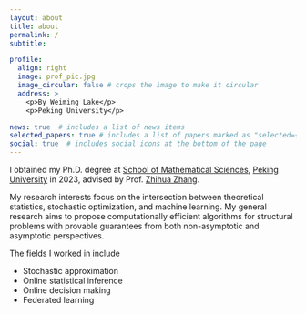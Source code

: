 ```yaml
---
layout: about
title: about
permalink: /
subtitle: 

profile:
  align: right
  image: prof_pic.jpg
  image_circular: false # crops the image to make it circular
  address: >
    <p>By Weiming Lake</p>
    <p>Peking University</p>

news: true  # includes a list of news items
selected_papers: true # includes a list of papers marked as "selected={true}"
social: true  # includes social icons at the bottom of the page
---
```


I obtained my Ph.D. degree at <a href='http://english.math.pku.edu.cn/'>School of Mathematical Sciences</a>, <a href='https://english.pku.edu.cn/'>Peking University</a> in 2023, advised by Prof. <a href="http://www.math.pku.edu.cn/teachers/zhzhang/" target="_blank">Zhihua Zhang</a>.

My research interests focus on the intersection between theoretical statistics, stochastic optimization, and machine learning.
My general research aims to propose computationally efficient algorithms for structural problems with provable guarantees from both non-asymptotic and asymptotic perspectives.

The fields I worked in include
- Stochastic approximation 
- Online statistical inference
- Online decision making
- Federated learning